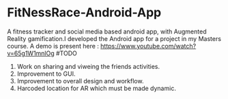 # FitNessRace-Android-App
A fitness tracker and social media based android app, with Augmented Reality gamification.I developed the Android app for a project in my Masters course.
A demo is present here : https://www.youtube.com/watch?v=65g1W1mnlOg
#TODO
1. Work on sharing and viweing the friends activities.
2. Improvement to GUI.
3. Improvement to overall design and workflow.
4. Harcoded location for AR which must be made dynamic.


